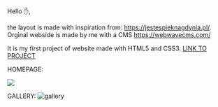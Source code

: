 Hello ✋, 

the layout is made with inspiration from: https://jestespieknagdynia.pl/. 
Orginal webside is made by me with a CMS https://webwavecms.com/

It is my first project of website made with HTML5 and CSS3. [LINK TO PROJECT](https://majakasprzyk.github.io/jestespieknagdynia.pl/)

HOMEPAGE: 

<img src=".readme-img/homepage.jpg width:= 70%" />

GALLERY:
![gallery](https://user-images.githubusercontent.com/70386097/116913825-3e6fbe00-ac4a-11eb-85f3-6ef9e5b5deac.png)

